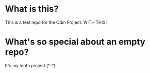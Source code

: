 # What is this?
This is a test repo for the Odin Project. WITH THIS!

# What's so special about an empty repo?
It's my tenth project (\*-\*).
